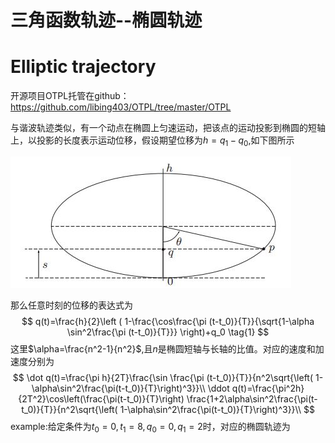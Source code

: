# 三角函数轨迹--椭圆轨迹

# Elliptic trajectory 

开源项目OTPL托管在github：https://github.com/libing403/OTPL/tree/master/OTPL

与谐波轨迹类似，有一个动点在椭圆上匀速运动，把该点的运动投影到椭圆的短轴上，以投影的长度表示运动位移，假设期望位移为$h=q_1-q_0$,如下图所示

![elliptic_trajectory.jpg](image\elliptic_trajectory.jpg)



那么任意时刻的位移的表达式为
$$
q(t)=\frac{h}{2}\left ( 1-\frac{\cos\frac{\pi (t-t_0)}{T}}{\sqrt{1-\alpha \sin^2\frac{\pi (t-t_0)}{T}}} \right)+q_0
\tag{1}
$$
这里$\alpha=\frac{n^2-1}{n^2}$,且$n$是椭圆短轴与长轴的比值。对应的速度和加速度分别为
$$
\dot q(t)=\frac{\pi h}{2T}\frac{\sin \frac{\pi (t-t_0)}{T}}{n^2\sqrt{\left( 1-\alpha\sin^2\frac{\pi(t-t_0)}{T}\right)^3}}\\
\ddot q(t)=\frac{\pi^2h}{2T^2}\cos\left(\frac{\pi(t-t_0)}{T}\right)  \frac{1+2\alpha\sin^2\frac{\pi(t-t_0)}{T}}{n^2\sqrt{\left( 1-\alpha\sin^2\frac{\pi(t-t_0)}{T}\right)^3}}\\
$$
example:给定条件为$t_0=0,t_1=8,q_0=0,q_1=2$时，对应的椭圆轨迹为

